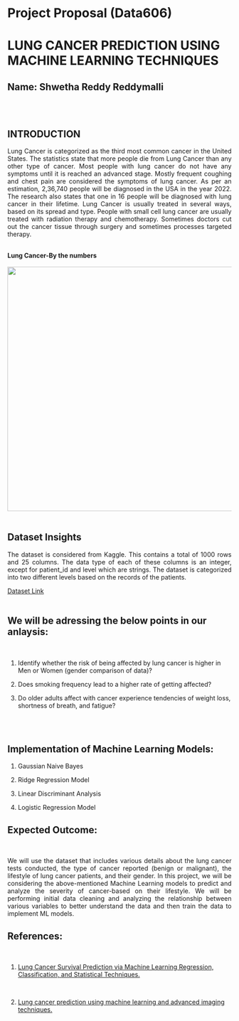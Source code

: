 # Project Proposal (Data606)

# LUNG CANCER PREDICTION USING MACHINE LEARNING TECHNIQUES

## Name: Shwetha Reddy Reddymalli
<br />
<br />

## INTRODUCTION

<p align='justify'>Lung Cancer is categorized as the third most common cancer in the United States. The statistics state that more people die from Lung Cancer than any other type of cancer. Most people with lung cancer do not have any symptoms until it is reached an advanced stage. Mostly frequent coughing and chest pain are considered the symptoms of lung cancer. As per an estimation, 2,36,740 people will be diagnosed in the USA in the year 2022. The research also states that one in 16 people will be diagnosed with lung cancer in their lifetime. Lung Cancer is usually treated in several ways, based on its spread and type. People with small cell lung cancer are usually treated with radiation therapy and chemotherapy. Sometimes doctors cut out the cancer tissue through surgery and sometimes processes targeted therapy.
<br />
<br />

**Lung Cancer-By the numbers** 
<br />
<br />
<img src="https://images.ctfassets.net/yixw23k2v6vo/1OP4r4gfD87wjbCf4KjLOr/a4a306da0ed8380f3bdba2bf6979a578/LUNG_INFO_stats.png?fit=thumb&w=1648&h=928" width="550"/>
<br />
<br />

## Dataset Insights

<p align='justify'>The dataset is considered from Kaggle. This contains a total of 1000 rows and 25 columns. The data type of each of these columns is an integer, except for patient_id and level which are strings. The dataset is categorized into two different levels based on the records of the patients.
<br />

[Dataset Link](https://www.kaggle.com/datasets/rishidamarla/cancer-patients-data?select=cancer+patient+data+sets.xlsx)
<br />
<br />

## We will be adressing the below points in our anlaysis:
<br />

1. Identify whether the risk of being affected by lung cancer is higher in Men or Women (gender comparison of data)?

2. Does smoking frequency lead to a higher rate of getting affected?

3. Do older adults affect with cancer experience tendencies of weight loss, shortness of breath, and fatigue?
<br />
<br />

## Implementation of Machine Learning Models:

1. Gaussian Naive Bayes

2. Ridge Regression Model

3. Linear Discriminant Analysis

4. Logistic Regression Model

 ## Expected Outcome:
<br />

 <p align='justify'>We will use the dataset that includes various details about the lung cancer tests conducted, the type of cancer reported (benign or malignant), the lifestyle of lung cancer patients, and their gender. In this project, we will be considering the above-mentioned Machine Learning models to predict and analyze the severity of cancer-based on their lifestyle. We will be performing initial data cleaning and analyzing the relationship between various variables to better understand the data and then train the data to implement ML models.
<br />

  ## References:
  <br />

  1. [Lung Cancer Survival Prediction via Machine Learning Regression, Classification, and Statistical Techniques. ](https://www.ncbi.nlm.nih.gov/pmc/articles/PMC6634305/#:~:text=Studies%20have%20evaluated%20lung%20cancer%20patient%20survival%20by,%5D%2C%20and%20ensemble%20clustering-based%20approaches%20%5B%206%20%5D.)
<br />

2. [Lung cancer prediction using machine learning and advanced imaging techniques. ](https://pubmed.ncbi.nlm.nih.gov/30050768/)

